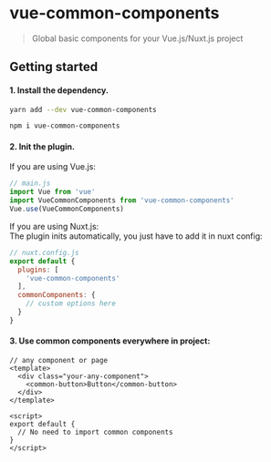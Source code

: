 # vue-common-components

> Global basic components for your Vue.js/Nuxt.js project

## Getting started

#### 1. Install the dependency.

```bash
yarn add --dev vue-common-components
```

```bash
npm i vue-common-components
```

#### 2. Init the plugin.

If you are using Vue.js:
```javascript
// main.js
import Vue from 'vue'
import VueCommonComponents from 'vue-common-components'
Vue.use(VueCommonComponents)
```

If you are using Nuxt.js:  
The plugin inits automatically, you just have to add it in nuxt config:

```javascript
// nuxt.config.js
export default {
  plugins: [
    'vue-common-components'
  ],
  commonComponents: {
    // custom options here
  }
}
```

#### 3. Use common components everywhere in project:

```vue
// any component or page
<template>
  <div class="your-any-component">
    <common-button>Button</common-button>
  </div>
</template>

<script>
export default {
  // No need to import common components
}
</script>
```
